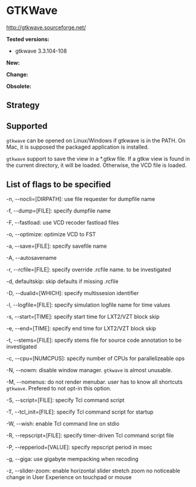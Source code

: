 # GTKWave
http://gtkwave.sourceforge.net/

**Tested versions:**
 - gtkwave 3.3.104-108

**New:**

**Change:**

**Obsolete:**

## Strategy

## Supported
`gtkwave` can be opened on Linux/Windows if gtkwave is in the PATH.
On Mac, it is supposed the packaged application is installed.

`gtkwave` support to save the view in a *.gtkw file. If a gtkw view is
found in the current directory, it will be loaded. Otherwise, the VCD
file is loaded.

## List of flags to be specified
-n, --nocli=[DIRPATH]: use file requester for dumpfile name

-f, --dump=[FILE]: specify dumpfile name

-F, --fastload: use VCD recoder fastload files

-o, --optimize: optimize VCD to FST

-a, --save=[FILE]: specify savefile name

-A, --autosavename

-r, --rcfile=[FILE]: specify override .rcfile name. to be investigated

-d, defaultskip: skip defaults if missing .rcfile

-D, --dualid=[WHICH]: specify multissesion identifier

-l, --logfile=[FILE]: specify simulation logfile name for time values

-s, --start=[TIME]: specify start time for LXT2/VZT block skip

-e, --end=[TIME]: specify end time for LXT2/VZT block skip

-t, --stems=[FILE]: specify stems file for source code annotation
                    to be investigated

-c, --cpu=[NUMCPUS]: specify number of CPUs for parallelizeable ops

-N, --nowm: disable window manager. `gtkwave` is almost unusable.

-M, --nomenus: do not render menubar. user has to know all shortcuts `gtkwave`. Prefered to not opt-in this option.

-S, --script=[FILE]: specify Tcl command script

-T, --tcl_init=[FILE]: specify Tcl command script for startup

-W, --wish: enable Tcl command line on stdio

-R, --repscript=[FILE]: specify timer-driven Tcl command script file

-P, --repperiod=[VALUE]: specify repscript period in msec

-g, --giga: use gigabyte mempacking when recoding

-z, --slider-zoom: enable horizontal slider stretch zoom
no noticeable change in User Experience on touchpad or mouse